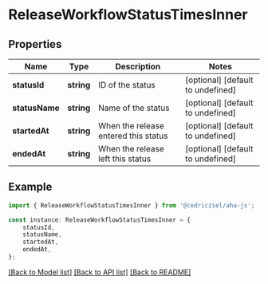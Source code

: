 # ReleaseWorkflowStatusTimesInner


## Properties

Name | Type | Description | Notes
------------ | ------------- | ------------- | -------------
**statusId** | **string** | ID of the status | [optional] [default to undefined]
**statusName** | **string** | Name of the status | [optional] [default to undefined]
**startedAt** | **string** | When the release entered this status | [optional] [default to undefined]
**endedAt** | **string** | When the release left this status | [optional] [default to undefined]

## Example

```typescript
import { ReleaseWorkflowStatusTimesInner } from '@cedricziel/aha-js';

const instance: ReleaseWorkflowStatusTimesInner = {
    statusId,
    statusName,
    startedAt,
    endedAt,
};
```

[[Back to Model list]](../README.md#documentation-for-models) [[Back to API list]](../README.md#documentation-for-api-endpoints) [[Back to README]](../README.md)
